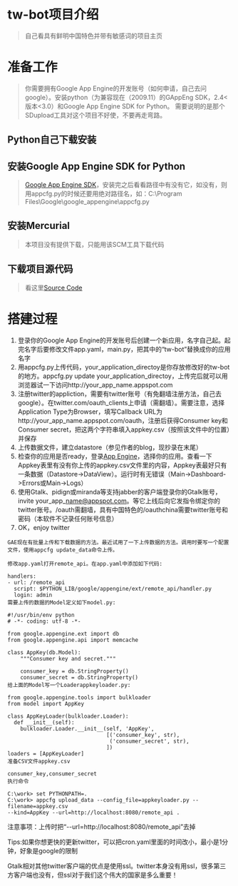 # tw-bot项目介绍 #
> 自己看具有鲜明中国特色并带有敏感词的项目主页

# 准备工作 #
> 你需要拥有Google App Engine的开发账号（如何申请，自己去问google）。安装python（为兼容现在（2009.11）的GAppEng SDK，2.4<版本<3.0）和Google App Engine SDK for Python。
> 需要说明的是那个SDupload工具对这个项目不好使，不要再走弯路。
## Python自己下载安装 ##
## 安装Google App Engine SDK for Python ##
> [Google App Engine SDK](http://code.google.com/appengine/downloads.html)，安装完之后看看路径中有没有它，如没有，则用appcfg.py的时候还要用绝对路径名，如：C:\Program Files\Google\google\_appengine\appcfg.py
## 安装Mercurial ##
> 本项目没有提供下载，只能用该SCM工具下载代码
## 下载项目源代码 ##
> 看这里[Source Code](http://code.google.com/p/tw-bot/source/checkout)
# 搭建过程 #
  1. 登录你的Google App Engine的开发账号后创建一个新应用，名字自己起。起完名字后要修改文件app.yaml，main.py，把其中的“tw-bot”替换成你的应用名字
  1. 用appcfg.py上传代码，your\_application\_directoy是你存放修改好的tw-bot的地方。appcfg.py update your\_application\_directoy，上传完后就可以用浏览器试一下访问http://your_app_name.appspot.com
  1. 注册twitter的appliction，需要有twitter账号（有免翻墙注册方法，自己去google）。在twitter.com/oauth\_clients上申请（需翻墙）。需要注意，选择Application Type为Browser，填写Callback URL为http://your\_app\_name.appspot.com/oauth，注册后获得Consumer key和Consumer secret，把这两个字符串填入appkey.csv（按照该文件中的位置）并保存
  1. 上传数据文件，建立datastore（参见作者的blog，现抄录在末尾）
  1. 检查你的应用是否ready，登录[App Engine](https://appengine.google.com)，选择你的应用。查看一下Appkey表里有没有你上传的appkey.csv文件里的内容，Appkey表最好只有一条数据（Datastore->DataView）。运行时有无错误（Main->Dashboard->Errors或Main->Logs）
  1. 使用Gtalk、pidign或miranda等支持jabber的客户端登录你的Gtalk账号，invite your\_app\_name@appspot.com。等它上线后向它发指令绑定你的twitter账号。/oauth需翻墙，具有中国特色的/oauthchina需要twitter账号和密码（本软件不记录任何账号信息）
  1. OK，enjoy twitter

```
GAE现在有批量上传和下载数据的方法。最近试用了一下上传数据的方法。调用时要写一个配置文件，使用appcfg update_data命令上传。

修改app.yaml打开remote_api。在app.yaml中添加如下代码:

handlers:
- url: /remote_api
  script: $PYTHON_LIB/google/appengine/ext/remote_api/handler.py
  login: admin
需要上传的数据的Model定义如下model.py:

#!/usr/bin/env python
# -*- coding: utf-8 -*-

from google.appengine.ext import db
from google.appengine.api import memcache

class AppKey(db.Model):
    """Consumer key and secret."""

    consumer_key = db.StringProperty()
    consumer_secret = db.StringProperty()
给上面的Model写一个Loaderappkeyloader.py:

from google.appengine.tools import bulkloader
from model import AppKey

class AppKeyLoader(bulkloader.Loader):
  def __init__(self):
    bulkloader.Loader.__init__(self, 'AppKey',
                               [('consumer_key', str),
                                ('consumer_secret', str),
                               ])
loaders = [AppKeyLoader]
准备CSV文件appkey.csv

consumer_key,consumer_secret
执行命令

C:\work> set PYTHONPATH=.
C:\work> appcfg upload_data --config_file=appkeyloader.py --filename=appkey.csv 
--kind=AppKey --url=http://localhost:8080/remote_api .
```
注意事项：上传时把“--url=http://localhost:8080/remote_api”去掉

Tips:如果你想更快的更新twitter，可以把cron.yaml里面的时间改小，最小是1分钟，好象是google的限制

Gtalk相对其他twitter客户端的优点是使用ssl。twitter本身没有用ssl，很多第三方客户端也没有，但ssl对于我们这个伟大的国家是多么重要！